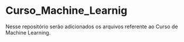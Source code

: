 # Curso_Machine_Learnig

Nesse repositório serão adicionados os arquivos referente ao Curso de Machine Learning. 